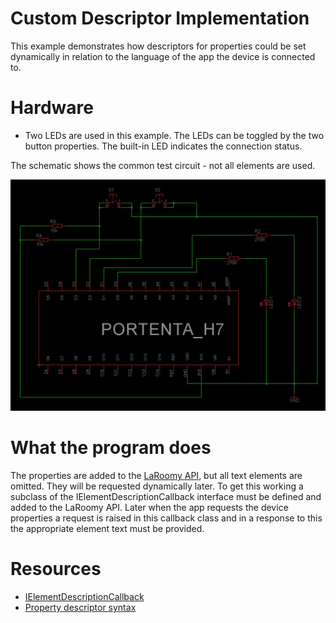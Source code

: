 # Custom Descriptor Implementation
This example demonstrates how descriptors for properties could be set dynamically in relation to the language of the app the device is connected to.

# Hardware
- Two LEDs are used in this example. The LEDs can be toggled by the two button properties. The built-in LED indicates the connection status.

The schematic shows the common test circuit - not all elements are used.

![Test Circuit](portenta_h7_general_schematic.png)

# What the program does

The properties are added to the [LaRoomy API](https://api.laroomy.com/), but all text elements are omitted. They will be requested dynamically later.
To get this working a subclass of the IElementDescriptionCallback interface must be defined and added to the LaRoomy API.
Later when the app requests the device properties a request is raised in this callback class and in a response to this the appropriate element text must be
provided.

# Resources
- [IElementDescriptionCallback](https://api.laroomy.com/p/descriptor-callback.html)
- [Property descriptor syntax](https://api.laroomy.com/2023/03/property-descriptor-syntax.html)


